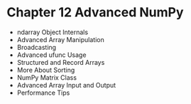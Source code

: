 Chapter 12 Advanced NumPy
===========================
- ndarray Object Internals
- Advanced Array Manipulation
- Broadcasting
- Advanced ufunc Usage
- Structured and Record Arrays
- More About Sorting
- NumPy Matrix Class
- Advanced Array Input and Output
- Performance Tips
